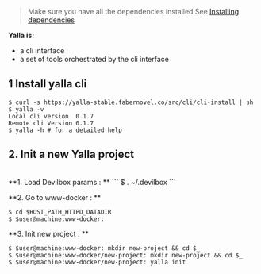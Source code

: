 
> Make sure you have all the dependencies installed
> See [Installing dependencies](./installing-dependencies.md)

**Yalla is:**
- a cli interface
- a set of tools orchestrated by the cli interface


## 1 Install yalla cli

```shell
$ curl -s https://yalla-stable.fabernovel.co/src/cli/cli-install | sh
$ yalla -v
Local cli version  0.1.7
Remote cli Version 0.1.7
$ yalla -h # for a detailed help
```

## 2.	Init a new Yalla project

<br/>
**1. Load Devilbox params : **
```
$ . ~/.devilbox
```

**2. Go to www-docker : **
```
$ cd $HOST_PATH_HTTPD_DATADIR
$ $user@machine:www-docker:
```

**3. Init new project : **
```
$ $user@machine:www-docker: mkdir new-project && cd $_
$ $user@machine:www-docker/new-project: mkdir new-project && cd $_
$ $user@machine:www-docker/new-project: yalla init
```

